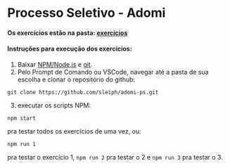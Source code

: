 # Processo Seletivo - Adomi

#### Os exercícios estão na pasta: [exercicios](./exercicios)

#### Instruções para execução dos exercícios:
1. Baixar [NPM/Node.js](https://nodejs.org/pt-br/download/) e [git](https://git-scm.com/downloads).
2. Pelo Prompt de Comando ou VSCode, navegar até a pasta de sua escolha e clonar o repositório do github:
```shell
git clone https://github.com/sleiph/adomi-ps.git
```
3. executar os scripts NPM:
```shell
npm start
```
pra testar todos os exercícios de uma vez, ou:
```shell
npm run 1
```
pra testar o exercício 1, `npm run 2` pra testar o 2 e `npm run 3` pra testar o 3.
